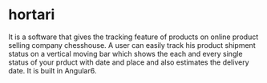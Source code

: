# hortari
It is a software that gives the tracking feature of products on online product selling company chesshouse.
A user can easily track his product shipment status on a vertical moving bar which shows the each and every single
status of your prduct with date and place and also estimates the delivery date.
It is built in Angular6.
